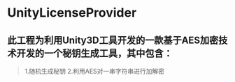 # UnityLicenseProvider
## 此工程为利用Unity3D工具开发的一款基于AES加密技术开发的一个秘钥生成工具，其中包含：
> 1.随机生成秘钥
> 2.利用AES对一串字符串进行加解密
